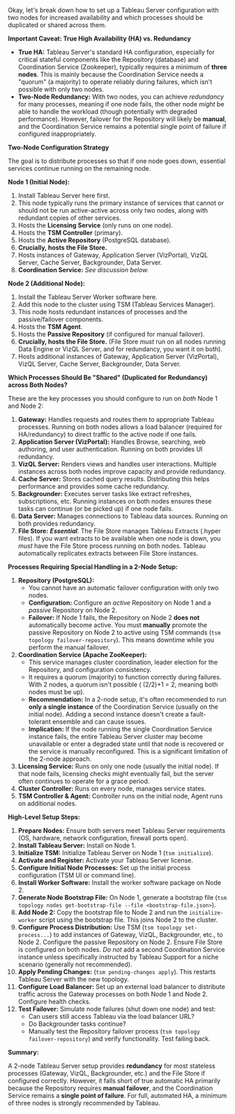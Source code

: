 Okay, let's break down how to set up a Tableau Server configuration with two nodes for increased availability and which processes should be duplicated or shared across them.

**Important Caveat: True High Availability (HA) vs. Redundancy**

* **True HA:** Tableau Server's standard HA configuration, especially for critical stateful components like the Repository (database) and Coordination Service (Zookeeper), typically requires a minimum of **three nodes**. This is mainly because the Coordination Service needs a "quorum" (a majority) to operate reliably during failures, which isn't possible with only two nodes.
* **Two-Node Redundancy:** With two nodes, you can achieve *redundancy* for many processes, meaning if one node fails, the other node *might* be able to handle the workload (though potentially with degraded performance). However, failover for the Repository will likely be **manual**, and the Coordination Service remains a potential single point of failure if configured inappropriately.

**Two-Node Configuration Strategy**

The goal is to distribute processes so that if one node goes down, essential services continue running on the remaining node.

**Node 1 (Initial Node):**

1.  Install Tableau Server here first.
2.  This node typically runs the primary instance of services that cannot or should not be run active-active across only two nodes, along with redundant copies of other services.
3.  Hosts the **Licensing Service** (only runs on one node).
4.  Hosts the **TSM Controller** (primary).
5.  Hosts the **Active Repository** (PostgreSQL database).
6.  **Crucially, hosts the File Store.**
7.  Hosts instances of Gateway, Application Server (VizPortal), VizQL Server, Cache Server, Backgrounder, Data Server.
8.  **Coordination Service:** *See discussion below.*

**Node 2 (Additional Node):**

1.  Install the Tableau Server Worker software here.
2.  Add this node to the cluster using TSM (Tableau Services Manager).
3.  This node hosts redundant instances of processes and the passive/failover components.
4.  Hosts the **TSM Agent**.
5.  Hosts the **Passive Repository** (if configured for manual failover).
6.  **Crucially, hosts the File Store.** (File Store *must* run on all nodes running Data Engine or VizQL Server, and for redundancy, you want it on both).
7.  Hosts additional instances of Gateway, Application Server (VizPortal), VizQL Server, Cache Server, Backgrounder, Data Server.

**Which Processes Should Be "Shared" (Duplicated for Redundancy) across Both Nodes?**

These are the key processes you should configure to run on *both* Node 1 and Node 2:

1.  **Gateway:** Handles requests and routes them to appropriate Tableau processes. Running on both nodes allows a load balancer (required for HA/redundancy) to direct traffic to the active node if one fails.
2.  **Application Server (VizPortal):** Handles Browse, searching, web authoring, and user authentication. Running on both provides UI redundancy.
3.  **VizQL Server:** Renders views and handles user interactions. Multiple instances across both nodes improve capacity and provide redundancy.
4.  **Cache Server:** Stores cached query results. Distributing this helps performance and provides some cache redundancy.
5.  **Backgrounder:** Executes server tasks like extract refreshes, subscriptions, etc. Running instances on both nodes ensures these tasks can continue (or be picked up) if one node fails.
6.  **Data Server:** Manages connections to Tableau data sources. Running on both provides redundancy.
7.  **File Store:** ***Essential***. The File Store manages Tableau Extracts (.hyper files). If you want extracts to be available when one node is down, you *must* have the File Store process running on both nodes. Tableau automatically replicates extracts between File Store instances.

**Processes Requiring Special Handling in a 2-Node Setup:**

1.  **Repository (PostgreSQL):**
    * You cannot have an automatic failover configuration with only two nodes.
    * **Configuration:** Configure an *active* Repository on Node 1 and a *passive* Repository on Node 2.
    * **Failover:** If Node 1 fails, the Repository on Node 2 **does not** automatically become active. You must **manually** promote the passive Repository on Node 2 to active using TSM commands (`tsm topology failover-repository`). This means downtime while you perform the manual failover.
2.  **Coordination Service (Apache ZooKeeper):**
    * This service manages cluster coordination, leader election for the Repository, and configuration consistency.
    * It requires a quorum (majority) to function correctly during failures. With 2 nodes, a quorum isn't possible ( (2/2)+1 = 2, meaning both nodes must be up).
    * **Recommendation:** In a 2-node setup, it's often recommended to run **only a single instance** of the Coordination Service (usually on the initial node). Adding a second instance doesn't create a fault-tolerant ensemble and can cause issues.
    * **Implication:** If the node running the single Coordination Service instance fails, the entire Tableau Server cluster may become unavailable or enter a degraded state until that node is recovered or the service is manually reconfigured. This is a significant limitation of the 2-node approach.
3.  **Licensing Service:** Runs on only one node (usually the initial node). If that node fails, licensing checks might eventually fail, but the server often continues to operate for a grace period.
4.  **Cluster Controller:** Runs on every node, manages service states.
5.  **TSM Controller & Agent:** Controller runs on the initial node, Agent runs on additional nodes.

**High-Level Setup Steps:**

1.  **Prepare Nodes:** Ensure both servers meet Tableau Server requirements (OS, hardware, network configuration, firewall ports open).
2.  **Install Tableau Server:** Install on Node 1.
3.  **Initialize TSM:** Initialize Tableau Server on Node 1 (`tsm initialize`).
4.  **Activate and Register:** Activate your Tableau Server license.
5.  **Configure Initial Node Processes:** Set up the initial process configuration (TSM UI or command line).
6.  **Install Worker Software:** Install the worker software package on Node 2.
7.  **Generate Node Bootstrap File:** On Node 1, generate a bootstrap file (`tsm topology nodes get-bootstrap-file --file <bootstrap-file.json>`).
8.  **Add Node 2:** Copy the bootstrap file to Node 2 and run the `initialize-worker` script using the bootstrap file. This joins Node 2 to the cluster.
9.  **Configure Process Distribution:** Use TSM (`tsm topology set-process...`) to add instances of Gateway, VizQL, Backgrounder, etc., to Node 2. Configure the passive Repository on Node 2. Ensure File Store is configured on both nodes. *Do not* add a second Coordination Service instance unless specifically instructed by Tableau Support for a niche scenario (generally not recommended).
10. **Apply Pending Changes:** (`tsm pending-changes apply`). This restarts Tableau Server with the new topology.
11. **Configure Load Balancer:** Set up an external load balancer to distribute traffic across the Gateway processes on both Node 1 and Node 2. Configure health checks.
12. **Test Failover:** Simulate node failures (shut down one node) and test:
    * Can users still access Tableau via the load balancer URL?
    * Do Backgrounder tasks continue?
    * Manually test the Repository failover process (`tsm topology failover-repository`) and verify functionality. Test failing back.

**Summary:**

A 2-node Tableau Server setup provides **redundancy** for most stateless processes (Gateway, VizQL, Backgrounder, etc.) and the File Store if configured correctly. However, it falls short of true automatic HA primarily because the Repository requires **manual failover**, and the Coordination Service remains a **single point of failure**. For full, automated HA, a minimum of three nodes is strongly recommended by Tableau.
